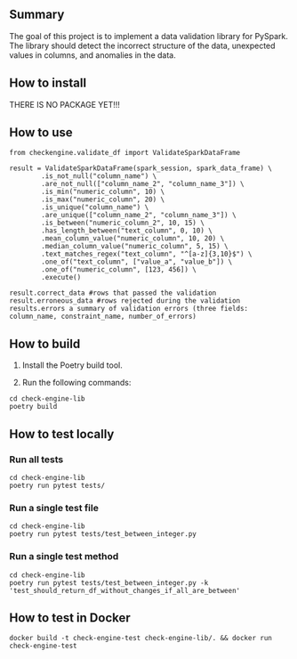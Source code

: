 ## Summary

The goal of this project is to implement a data validation library for PySpark. The library should detect the incorrect structure of the data, unexpected values in columns, and anomalies in the data.

## How to install

THERE IS NO PACKAGE YET!!!

## How to use

```
from checkengine.validate_df import ValidateSparkDataFrame

result = ValidateSparkDataFrame(spark_session, spark_data_frame) \
        .is_not_null("column_name") \
        .are_not_null(["column_name_2", "column_name_3"]) \
        .is_min("numeric_column", 10) \
        .is_max("numeric_column", 20) \
        .is_unique("column_name") \
        .are_unique(["column_name_2", "column_name_3"]) \
        .is_between("numeric_column_2", 10, 15) \
        .has_length_between("text_column", 0, 10) \
        .mean_column_value("numeric_column", 10, 20) \
        .median_column_value("numeric_column", 5, 15) \
        .text_matches_regex("text_column", "^[a-z]{3,10}$") \
        .one_of("text_column", ["value_a", "value_b"]) \
        .one_of("numeric_column", [123, 456]) \
        .execute()

result.correct_data #rows that passed the validation
result.erroneous_data #rows rejected during the validation
results.errors a summary of validation errors (three fields: column_name, constraint_name, number_of_errors)
```

## How to build

1. Install the Poetry build tool.

2. Run the following commands:

```
cd check-engine-lib
poetry build
```

## How to test locally

### Run all tests

```
cd check-engine-lib
poetry run pytest tests/
```

### Run a single test file

```
cd check-engine-lib
poetry run pytest tests/test_between_integer.py
```

### Run a single test method

```
cd check-engine-lib
poetry run pytest tests/test_between_integer.py -k 'test_should_return_df_without_changes_if_all_are_between'
```

## How to test in Docker

```
docker build -t check-engine-test check-engine-lib/. && docker run check-engine-test
```
